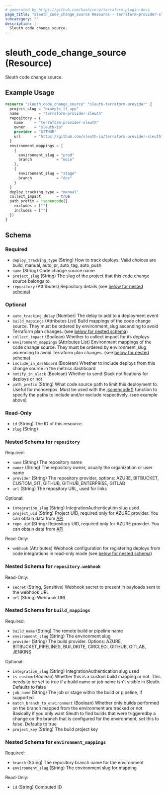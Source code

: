 ```yaml
---
# generated by https://github.com/hashicorp/terraform-plugin-docs
page_title: "sleuth_code_change_source Resource - terraform-provider-sleuth"
subcategory: ""
description: |-
  Sleuth code change source.
---
```


# sleuth_code_change_source (Resource)

Sleuth code change source.

## Example Usage

```terraform
resource "sleuth_code_change_source" "sleuth-terraform-provider" {
  project_slug = "example_tf_app"
  name         = "terraform-provider-sleuth"
  repository = {
    name     = "terraform-provider-sleuth"
    owner    = "sleuth-io"
    provider = "GITHUB"
    url      = "https://github.com/sleuth-io/terraform-provider-sleuth"
  }
  environment_mappings = [
    {
      environment_slug = "prod"
      branch           = "main"
    },
    {
      environment_slug = "stage"
      branch           = "dev"
    }
  ]
  deploy_tracking_type = "manual"
  collect_impact       = true
  path_prefix = jsonencode({
    excludes = [""]
    includes = [""]
  })
}
```

<!-- schema generated by tfplugindocs -->
## Schema

### Required

- `deploy_tracking_type` (String) How to track deploys. Valid choices are build, manual, auto_pr, auto_tag, auto_push
- `name` (String) Code change source name
- `project_slug` (String) The slug of the project that this code change source belongs to.
- `repository` (Attributes) Repository details (see [below for nested schema](#nestedatt--repository))

### Optional

- `auto_tracking_delay` (Number) The delay to add to a deployment event
- `build_mappings` (Attributes List) Build mappings of the code change source. They must be ordered by environment_slug ascending to avoid Terraform plan changes. (see [below for nested schema](#nestedatt--build_mappings))
- `collect_impact` (Boolean) Whether to collect impact for its deploys
- `environment_mappings` (Attributes List) Environment mappings of the code change source. They must be ordered by environment_slug ascending to avoid Terraform plan changes. (see [below for nested schema](#nestedatt--environment_mappings))
- `include_in_dashboard` (Boolean) Whether to include deploys from this change source in the metrics dashboard
- `notify_in_slack` (Boolean) Whether to send Slack notifications for deploys or not
- `path_prefix` (String) What code source path to limit this deployment to. Useful for monorepos. Must be used with the [jsonencode()](https://developer.hashicorp.com/terraform/language/functions/jsonencode) function to specify the paths to include and/or exclude respectively. (see example above)

### Read-Only

- `id` (String) The ID of this resource.
- `slug` (String)

<a id="nestedatt--repository"></a>
### Nested Schema for `repository`

Required:

- `name` (String) The repository name
- `owner` (String) The repository owner, usually the organization or user name
- `provider` (String) The repository provider, options: AZURE, BITBUCKET, CUSTOM_GIT, GITHUB, GITHUB_ENTERPRISE, GITLAB
- `url` (String) The repository URL, used for links

Optional:

- `integration_slug` (String) IntegrationAuthentication slug used
- `project_uid` (String) Project UID, required only for AZURE provider. You can obtain data from [API](https://learn.microsoft.com/en-us/rest/api/azure/devops/git/repositories/list?view=azure-devops-rest-6.0&tabs=HTTP)
- `repo_uid` (String) Repository UID, required only for AZURE provider. You can obtain data from [API](https://learn.microsoft.com/en-us/rest/api/azure/devops/git/repositories/list?view=azure-devops-rest-6.0&tabs=HTTP)

Read-Only:

- `webhook` (Attributes) Webhook configuration for registering deploys from code integrations in read-only mode (see [below for nested schema](#nestedatt--repository--webhook))

<a id="nestedatt--repository--webhook"></a>
### Nested Schema for `repository.webhook`

Read-Only:

- `secret` (String, Sensitive) Webhook secret to present in payloads sent to the webhook URL
- `url` (String) Webhook URL



<a id="nestedatt--build_mappings"></a>
### Nested Schema for `build_mappings`

Required:

- `build_name` (String) The remote build or pipeline name
- `environment_slug` (String) The environment slug
- `provider` (String) The build provider. Options: AZURE, BITBUCKET_PIPELINES, BUILDKITE, CIRCLECI, GITHUB, GITLAB, JENKINS

Optional:

- `integration_slug` (String) IntegrationAuthentication slug used
- `is_custom` (Boolean) Whether this is a custom build mapping or not. This needs to be set to true if a build name or job name isn't visible in Sleuth. Defaults to false
- `job_name` (String) The job or stage within the build or pipeline, if supported
- `match_branch_to_environment` (Boolean) Whether only builds performed on the branch mapped from the environment are tracked or not. Basically if you only want Sleuth to find builds that were triggeredby a change on the branch that is configured for the environment, set this to false. Defaults to true
- `project_key` (String) The build project key


<a id="nestedatt--environment_mappings"></a>
### Nested Schema for `environment_mappings`

Required:

- `branch` (String) The repository branch name for the environment
- `environment_slug` (String) The environment slug for mapping

Read-Only:

- `id` (String) Computed ID

